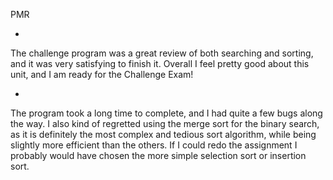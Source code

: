 PMR

+
The challenge program was a great review of both searching and sorting, and it
was very satisfying to finish it. Overall I feel pretty good about this unit,
and I am ready for the Challenge Exam!

-
The program took a long time to complete, and I had quite a few bugs along the
way. I also kind of regretted using the merge sort for the binary search, as it
is definitely the most complex and tedious sort algorithm, while being slightly
more efficient than the others. If I could redo the assignment I probably would
have chosen the more simple selection sort or insertion sort.


